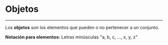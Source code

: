 # Objetos
***
Los **objetos** son los elementos que pueden o no pertenecer a un conjunto.

**Notación para elementos:** Letras minúsculas "a, b, c, ..., x, y, z"